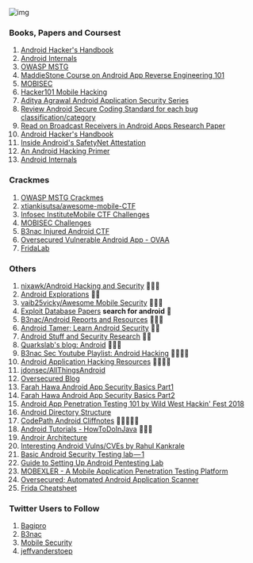 ![img](https://img.icons8.com/doodle/96/000000/books.png)

### Books, Papers and Coursest

1. [Android Hacker's Handbook](./books/Mobile_App_Hackers_Handbook.pdf)
2. [Android Internals](./books/androidsecurityinternals.pdf)
3. [OWASP MSTG](https://mobile-security.gitbook.io/mobile-security-testing-guide/)
4. [MaddieStone Course on Android App Reverse Engineering 101](https://www.ragingrock.com/AndroidAppRE/)
5. [MOBISEC](https://mobisec.reyammer.io/)
6. [Hacker101 Mobile Hacking](https://www.hacker101.com/playlists/mobile_hacking)
7. [Aditya Agrawal Android Application Security Series](https://manifestsecurity.com/android-application-security/)
8. [Review Android Secure Coding Standard for each bug classification/category](https://wiki.sei.cmu.edu/confluence/display/android/Android+Secure+Coding+Standard)
9. [Read on Broadcast Receivers in Android Apps Research Paper](./books/Detecting_Vulnerabilities_of_Broadcast_Receivers_in_Android_Applications.pdf)
10. [Android Hacker's Handbook](./books/Android_Hacker's_Handbook)
11. [Inside Android's SafetyNet Attestation](https://www.mulliner.org/collin/publications/inside_safetynet_attestation_attacks_and_defense_mulliner2017_ekoparty.pdf)
12. [An Android Hacking Primer](https://medium.com/swlh/an-android-hacking-primer-3390fef4e6a0)
13. [Android Internals](./books/AIvI-M-RL1.pdf)

### Crackmes

1. [OWASP MSTG Crackmes](https://github.com/OWASP/owasp-mstg/tree/master/Crackmes#android)
2. [xtiankisutsa/awesome-mobile-CTF](https://github.com/xtiankisutsa/awesome-mobile-CTF)
3. [Infosec Institute](https://resources.infosecinstitute.com/topic/mobile-ctf-challenge-contest-details-win-1000/)[Mobile CTF Challenges](./ctfs/MobileCTFapps.zip)
4. [MOBISEC Challenges](https://challs.reyammer.io/challenges)
5. [B3nac Injured Android CTF](https://github.com/B3nac/InjuredAndroid)
6. [Oversecured Vulnerable Android App - OVAA](https://github.com/oversecured/ovaa)
7. [FridaLab](https://rossmarks.uk/blog/fridalab/)

### Others

1. [nixawk/Android Hacking and Security](https://github.com/nixawk/pentest-wiki/tree/master/2.Vulnerability-Assessment/Android-Assessment) 🌟🌟🌟
2. [Android Explorations](https://nelenkov.blogspot.com/) 🌟🌟
3. [vaib25vicky/Awesome Mobile Security](https://github.com/vaib25vicky/awesome-mobile-security) 🌟🌟🌟
4. [Exploit Database Papers](https://www.exploit-db.com/papers) **search for android** 🌟
5. [B3nac/Android Reports and Resources](https://github.com/B3nac/Android-Reports-and-Resources) 🌟🌟🌟
6. [Android Tamer; Learn Android Security](https://androidtamer.com/learn_android_security) 🌟🌟
7. [Android Stuff and Security Research](https://www.mulliner.org/android/) 🌟🌟
8. [Quarkslab's blog: Android](https://blog.quarkslab.com/category/android.html) 🌟🌟🌟
9. [B3nac Sec Youtube Playlist: Android Hacking](https://www.youtube.com/watch?v=YQT-wlMEoJg&list=PLrIM_Ohh4UNNT1vfBGn4FwGzH-k8QqHpt) 🌟🌟🌟🌟
10. [Android Application Hacking Resources](https://blog.deesee.xyz/android/security/2020/01/13/android-application-hacking-resources.html) 🌟🌟🌟🌟
11. [jdonsec/AllThingsAndroid](https://github.com/jdonsec/AllThingsAndroid)
12. [Oversecured Blog](https://blog.oversecured.com/)
13. [Farah Hawa Android App Security Basics Part1](https://www.youtube.com/watch?v=a8Gh7d8GebA)
14. [Farah Hawa Android App Security Basics Part2](https://www.youtube.com/watch?v=qS5PkC-37io)
15. [Android App Penetration Testing 101 by Wild West Hackin' Fest 2018](https://www.youtube.com/watch?v=2uwhrfXCl4I)
16. [Android Directory Structure](https://guides.codepath.com/android/Android-Directory-Structure)
17. [CodePath Android Cliffnotes](https://guides.codepath.com/android/) 🌟🌟🌟🌟🌟
18. [Android Tutorials - HowToDoInJava](https://howtodoinjava.com/android/) 🌟🌟🌟
19. [Androir Architecture](https://source.android.com/devices/architecture)
20. [Interesting Android Vulns/CVEs by Rahul Kankrale](https://servicenger.com/blog/category/mobile/android/)
21. [Basic Android Security Testing lab — 1](https://medium.com/inbughunters/basic-android-security-testing-lab-part-1-a2b87e667533)
22. [Guide to Setting Up Android Pentesting Lab](https://securityjunky.com/guide-to-setting-up-android-pentesting-lab/) 
23. [MOBEXLER - A Mobile Application Penetration Testing Platform](https://mobexler.com/)
24. [Oversecured; Automated Android Application Scanner](https://oversecured.com/)
25. [Frida Cheatsheet](https://rehex.ninja/posts/frida-cheatsheet/)

### Twitter Users to Follow

1. [Bagipro](https://twitter.com/_bagipro)
2. [B3nac](https://twitter.com/B3nac)
3. [Mobile Security](https://twitter.com/mobilesecurity_)
4. [jeffvanderstoep](https://twitter.com/jeffvanderstoep)